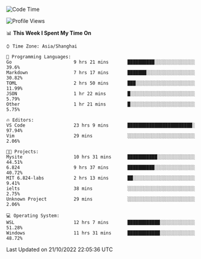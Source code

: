 <!--START_SECTION:waka-->
![Code Time](http://img.shields.io/badge/Code%20Time-244%20hrs%209%20mins-blue)

![Profile Views](http://img.shields.io/badge/Profile%20Views-4-blue)

📊 **This Week I Spent My Time On** 

```text
⌚︎ Time Zone: Asia/Shanghai

💬 Programming Languages: 
Go                       9 hrs 21 mins       ██████████░░░░░░░░░░░░░░░   39.6% 
Markdown                 7 hrs 17 mins       ███████░░░░░░░░░░░░░░░░░░   30.82% 
TOML                     2 hrs 50 mins       ███░░░░░░░░░░░░░░░░░░░░░░   11.99% 
JSON                     1 hr 22 mins        █░░░░░░░░░░░░░░░░░░░░░░░░   5.79% 
Other                    1 hr 21 mins        █░░░░░░░░░░░░░░░░░░░░░░░░   5.75%

🔥 Editors: 
VS Code                  23 hrs 9 mins       ████████████████████████░   97.94% 
Vim                      29 mins             ░░░░░░░░░░░░░░░░░░░░░░░░░   2.06%

🐱‍💻 Projects: 
Mysite                   10 hrs 31 mins      ███████████░░░░░░░░░░░░░░   44.51% 
6.824                    9 hrs 37 mins       ██████████░░░░░░░░░░░░░░░   40.72% 
MIT 6.824-labs           2 hrs 13 mins       ██░░░░░░░░░░░░░░░░░░░░░░░   9.41% 
ielts                    38 mins             ░░░░░░░░░░░░░░░░░░░░░░░░░   2.75% 
Unknown Project          29 mins             ░░░░░░░░░░░░░░░░░░░░░░░░░   2.06%

💻 Operating System: 
WSL                      12 hrs 7 mins       ████████████░░░░░░░░░░░░░   51.28% 
Windows                  11 hrs 31 mins      ████████████░░░░░░░░░░░░░   48.72%

```


 Last Updated on 21/10/2022 22:05:36 UTC
<!--END_SECTION:waka-->